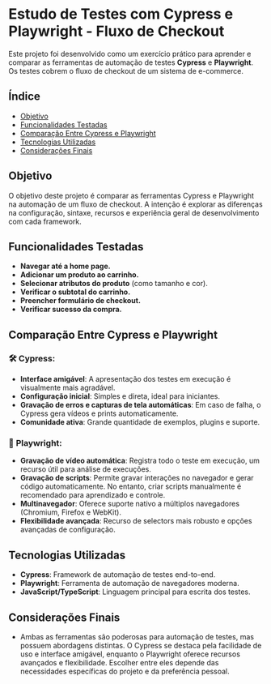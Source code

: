 # Estudo de Testes com Cypress e Playwright - Fluxo de Checkout

Este projeto foi desenvolvido como um exercício prático para aprender e comparar as ferramentas de automação de testes **Cypress** e **Playwright**. Os testes cobrem o fluxo de checkout de um sistema de e-commerce.

## Índice

- [Objetivo](#objetivo)
- [Funcionalidades Testadas](#funcionalidades-testadas)
- [Comparação Entre Cypress e Playwright](#comparação-entre-cypress-e-playwright)
- [Tecnologias Utilizadas](#tecnologias-utilizadas)
- [Considerações Finais](#considerações-finais)

## Objetivo

O objetivo deste projeto é comparar as ferramentas Cypress e Playwright na automação de um fluxo de checkout. A intenção é explorar as diferenças na configuração, sintaxe, recursos e experiência geral de desenvolvimento com cada framework.

## Funcionalidades Testadas

- **Navegar até a home page.**
- **Adicionar um produto ao carrinho.**
- **Selecionar atributos do produto** (como tamanho e cor).
- **Verificar o subtotal do carrinho.**
- **Preencher formulário de checkout.**
- **Verificar sucesso da compra.**
  
## Comparação Entre Cypress e Playwright

### 🛠 **Cypress**:
- **Interface amigável**: A apresentação dos testes em execução é visualmente mais agradável.
- **Configuração inicial**: Simples e direta, ideal para iniciantes.
- **Gravação de erros e capturas de tela automáticas**: Em caso de falha, o Cypress gera vídeos e prints automaticamente.
- **Comunidade ativa**: Grande quantidade de exemplos, plugins e suporte.

### 🎥 **Playwright**:
- **Gravação de vídeo automática**: Registra todo o teste em execução, um recurso útil para análise de execuções.
- **Gravação de scripts**: Permite gravar interações no navegador e gerar código automaticamente. No entanto, criar scripts manualmente é recomendado para aprendizado e controle.
- **Multinavegador**: Oferece suporte nativo a múltiplos navegadores (Chromium, Firefox e WebKit).
- **Flexibilidade avançada**: Recurso de selectors mais robusto e opções avançadas de configuração.

## Tecnologias Utilizadas
- **Cypress**: Framework de automação de testes end-to-end.
- **Playwright**: Ferramenta de automação de navegadores moderna.
- **JavaScript/TypeScript**: Linguagem principal para escrita dos testes.

## Considerações Finais
- Ambas as ferramentas são poderosas para automação de testes, mas possuem abordagens distintas. O Cypress se destaca pela facilidade de uso e interface amigável, enquanto o Playwright oferece recursos avançados e flexibilidade. Escolher entre eles depende das necessidades específicas do projeto e da preferência pessoal.
